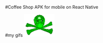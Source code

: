 #Coffee Shop APK for mobile on React Native

#my gifs
![](https://github.com/LaV0n/coffee_shop/blob/master/assets/gifs/scull.GIF)
